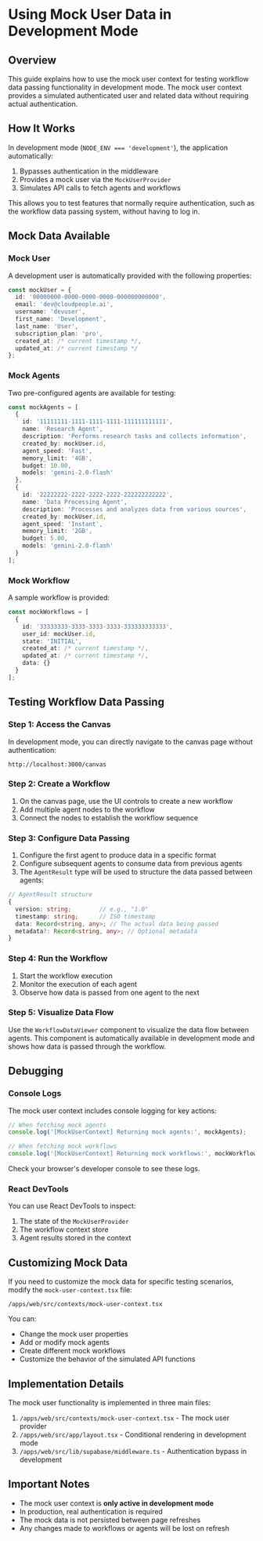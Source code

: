 # Using Mock User Data in Development Mode

## Overview

This guide explains how to use the mock user context for testing workflow data passing functionality in development mode. The mock user context provides a simulated authenticated user and related data without requiring actual authentication.

## How It Works

In development mode (`NODE_ENV === 'development'`), the application automatically:

1. Bypasses authentication in the middleware
2. Provides a mock user via the `MockUserProvider`
3. Simulates API calls to fetch agents and workflows

This allows you to test features that normally require authentication, such as the workflow data passing system, without having to log in.

## Mock Data Available

### Mock User

A development user is automatically provided with the following properties:

```typescript
const mockUser = {
  id: '00000000-0000-0000-0000-000000000000',
  email: 'dev@cloudpeople.ai',
  username: 'devuser',
  first_name: 'Development',
  last_name: 'User',
  subscription_plan: 'pro',
  created_at: /* current timestamp */,
  updated_at: /* current timestamp */
};
```

### Mock Agents

Two pre-configured agents are available for testing:

```typescript
const mockAgents = [
  {
    id: '11111111-1111-1111-1111-111111111111',
    name: 'Research Agent',
    description: 'Performs research tasks and collects information',
    created_by: mockUser.id,
    agent_speed: 'Fast',
    memory_limit: '4GB',
    budget: 10.00,
    models: 'gemini-2.0-flash'
  },
  {
    id: '22222222-2222-2222-2222-222222222222',
    name: 'Data Processing Agent',
    description: 'Processes and analyzes data from various sources',
    created_by: mockUser.id,
    agent_speed: 'Instant',
    memory_limit: '2GB',
    budget: 5.00,
    models: 'gemini-2.0-flash'
  }
];
```

### Mock Workflow

A sample workflow is provided:

```typescript
const mockWorkflows = [
  {
    id: '33333333-3333-3333-3333-333333333333',
    user_id: mockUser.id,
    state: 'INITIAL',
    created_at: /* current timestamp */,
    updated_at: /* current timestamp */,
    data: {}
  }
];
```

## Testing Workflow Data Passing

### Step 1: Access the Canvas

In development mode, you can directly navigate to the canvas page without authentication:

```
http://localhost:3000/canvas
```

### Step 2: Create a Workflow

1. On the canvas page, use the UI controls to create a new workflow
2. Add multiple agent nodes to the workflow
3. Connect the nodes to establish the workflow sequence

### Step 3: Configure Data Passing

1. Configure the first agent to produce data in a specific format
2. Configure subsequent agents to consume data from previous agents
3. The `AgentResult` type will be used to structure the data passed between agents:

```typescript
// AgentResult structure
{
  version: string;        // e.g., "1.0"
  timestamp: string;      // ISO timestamp
  data: Record<string, any>; // The actual data being passed
  metadata?: Record<string, any>; // Optional metadata
}
```

### Step 4: Run the Workflow

1. Start the workflow execution
2. Monitor the execution of each agent
3. Observe how data is passed from one agent to the next

### Step 5: Visualize Data Flow

Use the `WorkflowDataViewer` component to visualize the data flow between agents. This component is automatically available in development mode and shows how data is passed through the workflow.

## Debugging

### Console Logs

The mock user context includes console logging for key actions:

```javascript
// When fetching mock agents
console.log('[MockUserContext] Returning mock agents:', mockAgents);

// When fetching mock workflows
console.log('[MockUserContext] Returning mock workflows:', mockWorkflows);
```

Check your browser's developer console to see these logs.

### React DevTools

You can use React DevTools to inspect:

1. The state of the `MockUserProvider`
2. The workflow context store
3. Agent results stored in the context

## Customizing Mock Data

If you need to customize the mock data for specific testing scenarios, modify the `mock-user-context.tsx` file:

```
/apps/web/src/contexts/mock-user-context.tsx
```

You can:

- Change the mock user properties
- Add or modify mock agents
- Create different mock workflows
- Customize the behavior of the simulated API functions

## Implementation Details

The mock user functionality is implemented in three main files:

1. `/apps/web/src/contexts/mock-user-context.tsx` - The mock user provider
2. `/apps/web/src/app/layout.tsx` - Conditional rendering in development mode
3. `/apps/web/src/lib/supabase/middleware.ts` - Authentication bypass in development

## Important Notes

- The mock user context is **only active in development mode**
- In production, real authentication is required
- The mock data is not persisted between page refreshes
- Any changes made to workflows or agents will be lost on refresh
